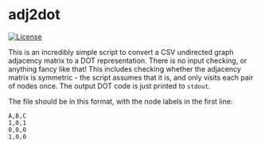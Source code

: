 # adj2dot

[![License](https://img.shields.io/badge/License-BSD_2--Clause-orange.svg)](https://opensource.org/licenses/BSD-2-Clause)

This is an incredibly simple script to convert a CSV undirected graph adjacency matrix to a DOT representation. There is no input checking, or anything fancy like that! This includes checking whether the adjacency matrix is symmetric - the script assumes that it is, and only visits each pair of nodes once. The output DOT code is just printed to `stdout`.

The file should be in this format, with the node labels in the first line:

```
A,B,C
1,0,1
0,0,0
1,0,0
```
